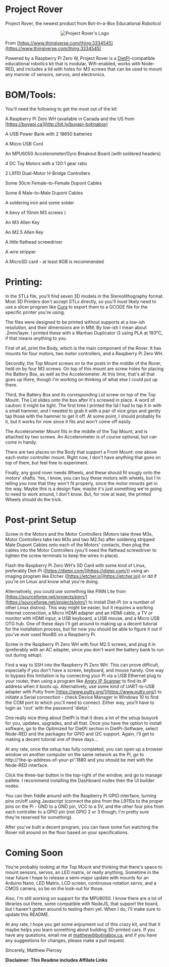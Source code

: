 # Project Rover
Project Rover, the newest product from Bot-In-a-Box Educational Robotics!

<p align="center"><img src="https://botinabox.ca/wp-content/uploads/2019/03/project-rover-logo.png" alt="Project Rover's Logo"></p>

From [https://www.thingiverse.com/thing:3334545](https://www.thingiverse.com/thing:3334545)

Powered by a Raspberry Pi Zero W, Project Rover is a [DietPi](https://dietpi.com/)-compatible educational robotics kit that is modular, Wifi-enabled, works with Node-RED, and includes a lid with holes for M3 screws that can be used to mount any manner of sensors, servos, and electronics. 

# BOM/Tools:

You'll need the following to get the most out of the kit:

A Raspberry Pi Zero WH (available in Canada and the US from [https://buyapi.ca](http://bit.ly/buyapi-botinabox)

A USB Power Bank with 2 18650 batteries

A Micro USB Cord

An MPU6050 Accelerometer/Gyro Breakout Board (with soldered headers)

4 DC Toy Motors with a 120:1 gear ratio

2 L9110 Dual-Motor H-Bridge Controllers

Some 30cm Female-to-Female Dupont Cables

Some 8 Male-to-Male Dupont Cables

A soldering iron and some solder

A bevy of 10mm M3 screws (

An M3 Allen Key

An M2.5 Allen Key

A little flathead screwdriver

A wire stripper

A MicroSD card - at least 8GB is recommended

# Printing:

In the STLs file, you'll find seven 3D models in the Stereolithography format. Most 3D Printers don't accept STLs directly, so you'll most likely need to use a slicer program like [Cura](https://ultimaker.com/en/products/ultimaker-cura-software) to export them to a GCODE file for the specific printer you're using. 

The files were designed to be printed without supports at a low-ish resolution, and their dimensions are in MM. By low-ish I mean about .2mm/layer. I printed these with a Wanhao Duplicator i3 using PLA at 193°C, if that means anything to you.

First of all, print the Body, which is the main component of the Rover. It has mounts for four motors, two motor controllers, and a Raspberry Pi Zero WH. 

Secondly, the Top Mount screws on to the posts in the middle of the Rover, held on by four M3 screws. On top of this mount are screw holes for placing the Battery Box, as well as the Accelerometer. At this time, that's all that goes up there, though I'm working on thinking of what else I could put up there.

Third, the Battery Box and its corresponding Lid screw on top of the Top Mount. The Lid slides onto the box after it's screwed in place. A word of caution: it might be tight. The first time I printed the lid I had to tap it in with a small hammer, and I needed to grab it with a pair of vice grips and gently tap those with the hammer to get it off. At some point, I should probably fix it, but it works for now since it fits and won't come off easily.

The Accelerometer Mount fits in the middle of the Top Mount, and is attached by two screws. An Accelerometer is of course optional, but can come in handy.

There are two places on the Body that support a Front Mount: one above each motor controller mount. Right now, I don't have anything that goes on top of them, but feel free to experiment.

Finally, any good rover needs Wheels, and these should fit snugly onto the motors' shafts. Yes, I know, you can buy these motors with wheels, but I'm telling you now that they won't fit properly, since the motor mounts get in the way. Maybe this is a design flaw, maybe it's just something we're going to need to work around, I don't know. But, for now at least, the printed Wheels should do the trick.

# Post-print Setup

Screw in the Motors and the Motor Controllers (Motors take three M3s, Motor Controllers take two M3s and two M2.5s) after soldering stripped Male Dupont Cables onto each of the Motors' contacts, then plug the cables into the Motor Controllers (you'll need the flathead screwdriver to tighten the screw terminals to keep the wires in place).

Flash the Raspberry Pi Zero WH's SD Card with some kind of Linux, preferably Diet-Pi ([https://dietpi.com/](https://dietpi.com/)) using an imaging program like Etcher ([https://etcher.io](https://etcher.io)) or dd if you're on Linux and know what you're doing.

Alternatively, you could use something like PiNN Lite from [https://sourceforge.net/projects/pinn/](https://sourceforge.net/projects/pinn/) to install Diet-Pi (or a number of other Linux distros). This way might be easier, but it requires a working Internet connection, a Micro HDMI adapter and an HDMI cable, a TV or monitor with HDMI input, a USB keyboard, a USB mouse, and a Micro USB OTG hub. One of these days I'll get around to making up a decent tutorial for the installation process, but for now you should be able to figure it out if you've ever used NooBS on a Raspberry Pi.

Screw in the Raspberry Pi Zero WH with four M2.5 screws, and plug it in (preferably with an AC adapter, since you don't want the battery bank to run out during setup).

Find a way to SSH into the Raspberry Pi Zero WH. This can prove difficult, especially if you don't have a screen, keyboard, and mouse handy. One way to bypass this limitation is by connecting your Pi via a USB Ethernet plug to your router, then using a program like [Angry IP Scanner](https://angryip.org/download/) to find its IP address when it boots up. Alternatively, use some kind of UART-to-USB adapter with Putty from [https://www.putty.org/](https://www.putty.org/) to initiate a Serial connection - check Device Manager in Windows 10 to find the COM port to which you'll need to connect. Either way, you'll have to login as 'root' with the password 'dietpi.' 

One really nice thing about DietPi is that it does a lot of the setup busyork for you, updates, upgrades, and all that. Once you have the option to install software, go to the Optimized for DietPi section in DietPi-Software, select Node-RED and the packages for GPIO and I2C support. Again, I'll get to making a decent tutorial one of these days...

At any rate, once the setup has fully completed, you can open up a browser window on another computer on the same network as the Pi, go to http://'the-ip-address-of-your-pi':1880 and you should be met with the Node-RED interface.

Click the three-bar button in the top-right of the window, and go to manage pallete. I recommend installing the Dashboard nodes then the UI builder nodes.

You can then fiddle around with the Raspberry Pi GPIO interface, turning pins on/off using Javascript (connect the pins from the L9110s to the proper pins on the Pi - GND to a GND pin, VCC to a 5V, and the other four pins from each controller to a GPIO pin (not GPIO 2 or 3 though; I'm pretty sure they're reserved for something).

After you've bulit a decent program, you can have some fun watching the Rover roll around on the floor based on your specifications.


# Coming Soon

You're probably looking at the Top Mount and thinking that there's space to mount sensors, servos, an LED matrix, or really anything. Sometime in the near future I hope to release a semi-major update with mounts for an Arduino Nano, LED Matrix, LCD screen, continuous-rotation servo, and a CMOS camera, so be on the look-out for those. 

Also, I'm still working on support for the MPU6050. I know there are a lot of libraries out there, some compatible with NodeJS, that support the board, but I haven't gotten around to testing them yet. When I do, I'll make sure to update this README.

At any rate, I hope you get some enjoyment out of this crazy kit, and that it maybe helps you learn something about building 3D-printed cars. If you have any questions, email me at [matthew@botinabox.ca](mailto:matthew@botinabox.ca), and if you have any suggestions for changes, please make a pull request.

Sincerely, Matthew Piercey


**Disclaimer: This Readme includes Affilate Links**
